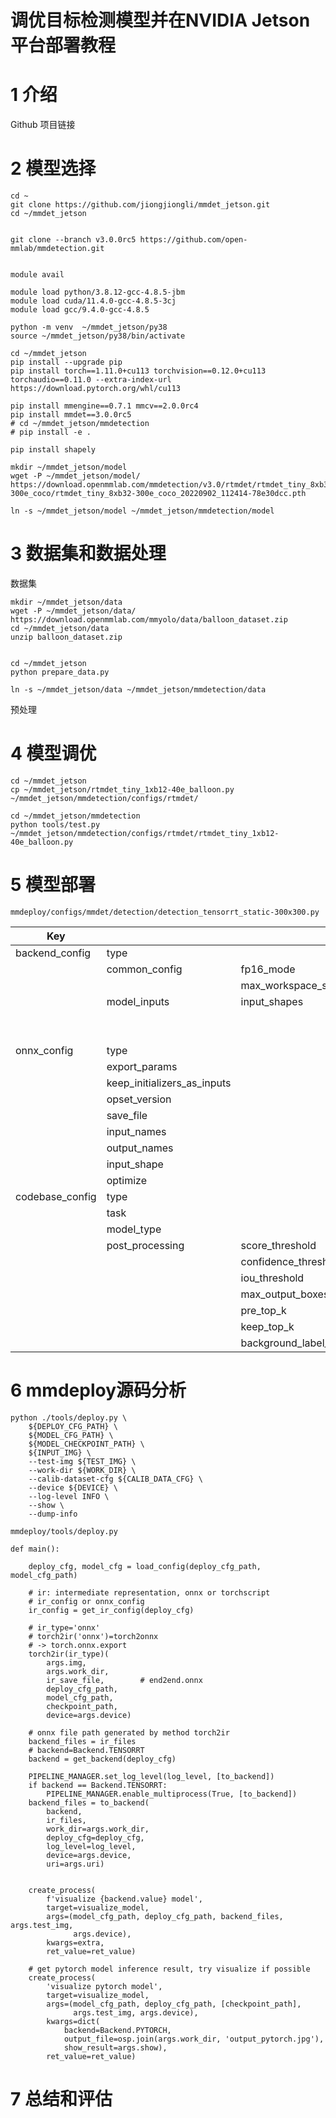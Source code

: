 # 调优目标检测模型并在NVIDIA Jetson 平台部署教程



# 1 介绍

Github 项目链接



# 2 模型选择

```
cd ~
git clone https://github.com/jiongjiongli/mmdet_jetson.git
cd ~/mmdet_jetson


git clone --branch v3.0.0rc5 https://github.com/open-mmlab/mmdetection.git


module avail

module load python/3.8.12-gcc-4.8.5-jbm
module load cuda/11.4.0-gcc-4.8.5-3cj
module load gcc/9.4.0-gcc-4.8.5

python -m venv  ~/mmdet_jetson/py38
source ~/mmdet_jetson/py38/bin/activate

cd ~/mmdet_jetson
pip install --upgrade pip
pip install torch==1.11.0+cu113 torchvision==0.12.0+cu113 torchaudio==0.11.0 --extra-index-url https://download.pytorch.org/whl/cu113

pip install mmengine==0.7.1 mmcv==2.0.0rc4
pip install mmdet==3.0.0rc5
# cd ~/mmdet_jetson/mmdetection
# pip install -e .

pip install shapely

mkdir ~/mmdet_jetson/model
wget -P ~/mmdet_jetson/model/ https://download.openmmlab.com/mmdetection/v3.0/rtmdet/rtmdet_tiny_8xb32-300e_coco/rtmdet_tiny_8xb32-300e_coco_20220902_112414-78e30dcc.pth

ln -s ~/mmdet_jetson/model ~/mmdet_jetson/mmdetection/model
```



# 3 数据集和数据处理

数据集



```
mkdir ~/mmdet_jetson/data
wget -P ~/mmdet_jetson/data/ https://download.openmmlab.com/mmyolo/data/balloon_dataset.zip
cd ~/mmdet_jetson/data
unzip balloon_dataset.zip


cd ~/mmdet_jetson
python prepare_data.py

ln -s ~/mmdet_jetson/data ~/mmdet_jetson/mmdetection/data
```

预处理

# 4 模型调优

```
cd ~/mmdet_jetson
cp ~/mmdet_jetson/rtmdet_tiny_1xb12-40e_balloon.py ~/mmdet_jetson/mmdetection/configs/rtmdet/

cd ~/mmdet_jetson/mmdetection
python tools/test.py ~/mmdet_jetson/mmdetection/configs/rtmdet/rtmdet_tiny_1xb12-40e_balloon.py
```





# 5 模型部署





`mmdeploy/configs/mmdet/detection/detection_tensorrt_static-300x300.py`



| Key             |                             |                            |       |           | Value              |
| --------------- | --------------------------- | -------------------------- | ----- | --------- | ------------------ |
| backend_config  | type                        |                            |       |           | tensorrt           |
|                 | common_config               | fp16_mode                  |       |           | False              |
|                 |                             | max_workspace_size         |       |           | 1 << 30            |
|                 | model_inputs                | input_shapes               | input | min_shape | [1, 3, 300, 300]   |
|                 |                             |                            |       | opt_shape | [1, 3, 300, 300]   |
|                 |                             |                            |       | max_shape | [1, 3, 300, 300]   |
| onnx_config     | type                        |                            |       |           | onnx               |
|                 | export_params               |                            |       |           | True               |
|                 | keep_initializers_as_inputs |                            |       |           | False              |
|                 | opset_version               |                            |       |           | 11                 |
|                 | save_file                   |                            |       |           | end2end.onnx       |
|                 | input_names                 |                            |       |           | ['input']          |
|                 | output_names                |                            |       |           | ['dets', 'labels'] |
|                 | input_shape                 |                            |       |           | (300, 300)         |
|                 | optimize                    |                            |       |           | True               |
| codebase_config | type                        |                            |       |           | mmdet              |
|                 | task                        |                            |       |           | ObjectDetection    |
|                 | model_type                  |                            |       |           | end2end            |
|                 | post_processing             | score_threshold            |       |           | 0.05               |
|                 |                             | confidence_threshold       |       |           | 0.005              |
|                 |                             | iou_threshold              |       |           | 0.5                |
|                 |                             | max_output_boxes_per_class |       |           |                    |
|                 |                             | pre_top_k                  |       |           | 5000               |
|                 |                             | keep_top_k                 |       |           | 100                |
|                 |                             | background_label_id        |       |           | -1                 |





# 6 mmdeploy源码分析



```
python ./tools/deploy.py \
    ${DEPLOY_CFG_PATH} \
    ${MODEL_CFG_PATH} \
    ${MODEL_CHECKPOINT_PATH} \
    ${INPUT_IMG} \
    --test-img ${TEST_IMG} \
    --work-dir ${WORK_DIR} \
    --calib-dataset-cfg ${CALIB_DATA_CFG} \
    --device ${DEVICE} \
    --log-level INFO \
    --show \
    --dump-info
```



```
mmdeploy/tools/deploy.py
```



```
def main():

	deploy_cfg, model_cfg = load_config(deploy_cfg_path, model_cfg_path)
	
	# ir: intermediate representation, onnx or torchscript
	# ir_config or onnx_config
	ir_config = get_ir_config(deploy_cfg)
	
	# ir_type='onnx'
	# torch2ir('onnx')=torch2onnx
	# -> torch.onnx.export
    torch2ir(ir_type)(
        args.img,
        args.work_dir,
        ir_save_file,        # end2end.onnx
        deploy_cfg_path,
        model_cfg_path,
        checkpoint_path,
        device=args.device)

	# onnx file path generated by method torch2ir
	backend_files = ir_files
    # backend=Backend.TENSORRT
    backend = get_backend(deploy_cfg)
    
    PIPELINE_MANAGER.set_log_level(log_level, [to_backend])
    if backend == Backend.TENSORRT:
        PIPELINE_MANAGER.enable_multiprocess(True, [to_backend])
    backend_files = to_backend(
        backend,
        ir_files,
        work_dir=args.work_dir,
        deploy_cfg=deploy_cfg,
        log_level=log_level,
        device=args.device,
        uri=args.uri)
        
        
    create_process(
        f'visualize {backend.value} model',
        target=visualize_model,
        args=(model_cfg_path, deploy_cfg_path, backend_files, args.test_img,
              args.device),
        kwargs=extra,
        ret_value=ret_value)

    # get pytorch model inference result, try visualize if possible
    create_process(
        'visualize pytorch model',
        target=visualize_model,
        args=(model_cfg_path, deploy_cfg_path, [checkpoint_path],
              args.test_img, args.device),
        kwargs=dict(
            backend=Backend.PYTORCH,
            output_file=osp.join(args.work_dir, 'output_pytorch.jpg'),
            show_result=args.show),
        ret_value=ret_value)
```





# 7 总结和评估





